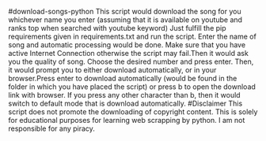 #download-songs-python
This script would download the song for you whichever name you enter (assuming that it is available on youtube and ranks top when searched with youtube keyword)
Just fulfill the pip requirements given in requirements.txt and run the script. Enter the name of song and automatic processing would be done. Make sure that you have active Internet Connection otherwise the script may fail.Then it would ask you the quality of song. Choose the desired number and press enter. Then, it would prompt you to either download automatically, or in your browser.Press enter to download automatically (would be found in the folder in which you have placed the script) or press b to open the download link with browser. If you press any other character than b, then it would switch to default mode that is download automatically.
#Disclaimer
This script does not promote the downloading of copyright content. This is solely for educational purposes for learning web scrapping by python. I am not responsible for any piracy.